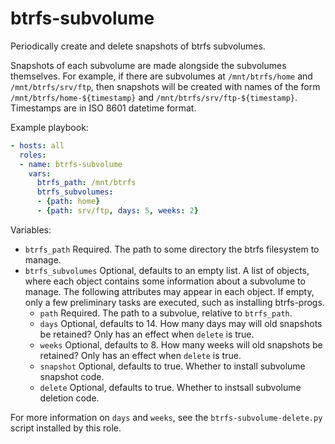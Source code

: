 btrfs-subvolume
===============

Periodically create and delete snapshots of btrfs subvolumes.

Snapshots of each subvolume are made alongside the subvolumes themselves. For
example, if there are subvolumes at `/mnt/btrfs/home` and `/mnt/btrfs/srv/ftp`,
then snapshots will be created with names of the form
`/mnt/btrfs/home-${timestamp}` and `/mnt/btrfs/srv/ftp-${timestamp}`. Timestamps
are in ISO 8601 datetime format.

Example playbook:

```yaml
- hosts: all
  roles:
  - name: btrfs-subvolume
    vars:
      btrfs_path: /mnt/btrfs
      btrfs_subvolumes:
      - {path: home}
      - {path: srv/ftp, days: 5, weeks: 2}
```

Variables:

* `btrfs_path` Required. The path to some directory the btrfs filesystem to
  manage.
* `btrfs_subvolumes` Optional, defaults to an empty list. A list of objects,
  where each object contains some information about a subvolume to manage. The
  following attributes may appear in each object. If empty, only a few
  preliminary tasks are executed, such as installing btrfs-progs.
  * `path` Required. The path to a subvolue, relative to `btrfs_path`.
  * `days` Optional, defaults to 14. How many days may will old snapshots be
    retained? Only has an effect when `delete` is true.
  * `weeks` Optional, defaults to 8. How many weeks will old snapshots be
    retained? Only has an effect when `delete` is true.
  * `snapshot` Optional, defaults to true. Whether to install subvolume snapshot
    code.
  * `delete` Optional, defaults to true. Whether to instsall subvolume deletion
    code.

For more information on `days` and `weeks`, see the `btrfs-subvolume-delete.py`
script installed by this role.

